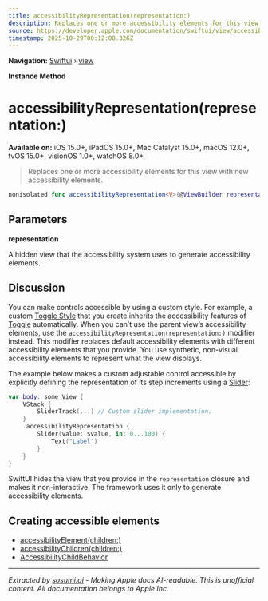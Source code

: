 ```yaml
---
title: accessibilityRepresentation(representation:)
description: Replaces one or more accessibility elements for this view with new accessibility elements.
source: https://developer.apple.com/documentation/swiftui/view/accessibilityrepresentation(representation:)
timestamp: 2025-10-29T00:12:08.326Z
---
```


**Navigation:** [Swiftui](/documentation/swiftui) › [view](/documentation/swiftui/view)

**Instance Method**

# accessibilityRepresentation(representation:)

**Available on:** iOS 15.0+, iPadOS 15.0+, Mac Catalyst 15.0+, macOS 12.0+, tvOS 15.0+, visionOS 1.0+, watchOS 8.0+

> Replaces one or more accessibility elements for this view with new accessibility elements.

```swift
nonisolated func accessibilityRepresentation<V>(@ViewBuilder representation: () -> V) -> some View where V : View
```

## Parameters

**representation**

A hidden view that the accessibility system uses to generate accessibility elements.



## Discussion

You can make controls accessible by using a custom style. For example, a custom [Toggle Style](/documentation/swiftui/togglestyle) that you create inherits the accessibility features of [Toggle](/documentation/swiftui/toggle) automatically. When you can’t use the parent view’s accessibility elements, use the `accessibilityRepresentation(representation:)` modifier instead. This modifier replaces default accessibility elements with different accessibility elements that you provide. You use synthetic, non-visual accessibility elements to represent what the view displays.

The example below makes a custom adjustable control accessible by explicitly defining the representation of its step increments using a [Slider](/documentation/swiftui/slider):

```swift
var body: some View {
    VStack {
        SliderTrack(...) // Custom slider implementation.
    }
    .accessibilityRepresentation {
        Slider(value: $value, in: 0...100) {
            Text("Label")
        }
    }
}
```

SwiftUI hides the view that you provide in the `representation` closure and makes it non-interactive. The framework uses it only to generate accessibility elements.

## Creating accessible elements

- [accessibilityElement(children:)](/documentation/swiftui/view/accessibilityelement(children:))
- [accessibilityChildren(children:)](/documentation/swiftui/view/accessibilitychildren(children:))
- [AccessibilityChildBehavior](/documentation/swiftui/accessibilitychildbehavior)

---

*Extracted by [sosumi.ai](https://sosumi.ai) - Making Apple docs AI-readable.*
*This is unofficial content. All documentation belongs to Apple Inc.*

